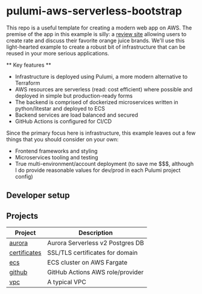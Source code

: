 # pulumi-aws-serverless-bootstrap

This repo is a useful template for creating a modern web app on AWS. The premise of the app in this example is silly: a [review site](https://orangejuice.reviews) allowing users to create rate and discuss their favorite orange juice brands. We'll use this light-hearted example to create a robust bit of infrastructure that can be reused in your more serious applications.

** Key features **
- Infrastructure is deployed using Pulumi, a more modern alternative to Terraform
- AWS resources are serverless (read: cost efficient) where possible and deployed in simple but production-ready forms
- The backend is comprised of dockerized microservices written in python/litestar and deployed to ECS
- Backend services are load balanced and secured
- GitHub Actions is configured for CI/CD

Since the primary focus here is infrastructure, this example leaves out a few things that you should consider on your own:

- Frontend frameworks and styling
- Microservices tooling and testing
- True multi-environment/account deployment (to save me $$$, although I do provide reasonable values for dev/prod in each Pulumi project config)

## Developer setup

## Projects

| Project 	                            | Description 	                     |
|--------------------------------------	|----------------------------------- |
| [aurora](projects/aurora/)            | Aurora Serverless v2 Postgres DB   |
| [certificates](projects/certificates/)| SSL/TLS certificates for domain    |
| [ecs](projects/ecs)                   | ECS cluster on AWS Fargate         |
| [github](projects/github)             | GitHub Actions AWS role/provider   |
| [vpc](projects/vpc)                   | A typical VPC            	         |
